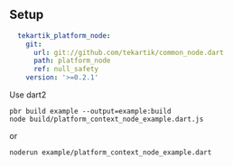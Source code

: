 ## Setup

```yaml
  tekartik_platform_node:
    git:
      url: git://github.com/tekartik/common_node.dart
      path: platform_node
      ref: null_safety
    version: '>=0.2.1'
```
Use dart2

    pbr build example --output=example:build
    node build/platform_context_node_example.dart.js
    
or

    noderun example/platform_context_node_example.dart 
